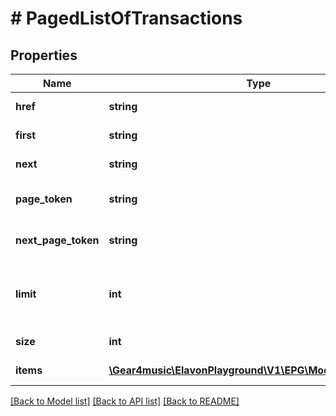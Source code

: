 # # PagedListOfTransactions

## Properties

Name | Type | Description | Notes
------------ | ------------- | ------------- | -------------
**href** | **string** | PagedListOfTransactions [Resource URL](#section/Overview/Values) (Self link) | [optional] [readonly]
**first** | **string** | First page link | [optional] [readonly]
**next** | **string** | Next page link, null if no more items | [optional] [readonly]
**page_token** | **string** | An opaque continuation token for this page, null for the first page | [optional] [readonly]
**next_page_token** | **string** | An opaque continuation token for the next page, null if no more items | [optional] [readonly]
**limit** | **int** | Maximum number of items to return on this page, at least 1, and might be adjusted to a smaller value | [optional] [readonly]
**size** | **int** | The size of the items array for this page | [optional] [readonly]
**items** | [**\Gear4music\ElavonPlayground\V1\EPG\Model\Transaction[]**](Transaction.md) | List of Transactions | [optional] [readonly]

[[Back to Model list]](../../README.md#models) [[Back to API list]](../../README.md#endpoints) [[Back to README]](../../README.md)
